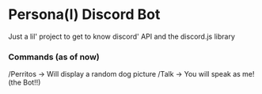 # Persona(l) Discord Bot

Just a lil' project to get to know discord' API and the discord.js library

### Commands (as of now)

/Perritos -> Will display a random dog picture
/Talk -> You will speak as me! (the Bot!!)